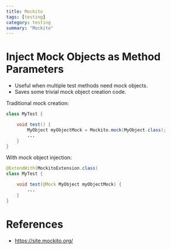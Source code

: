 ```yaml
---
title: Mockito
tags: [testing]
category: testing
summary: "Mockito"
---
```


# Inject Mock Objects as Method Parameters


* Useful when multiple test methods need mock objects.
* Saves some trivial mock object creation code.


Traditional mock creation:

~~~java
class MyTest {

    void test() {
        MyObject myObjectMock = Mockito.mock(MyObject.class);
        ...
    }
}
~~~


With mock object injection:

~~~java
@ExtendWith(MockitoExtension.class)
class MyTest {

    void test(@Mock MyObject myObjectMock) {
        ...
    }
}
~~~



# References

* <https://site.mockito.org/>